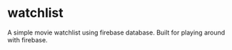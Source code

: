 # watchlist
A simple movie watchlist using firebase database. Built for playing around with firebase.
